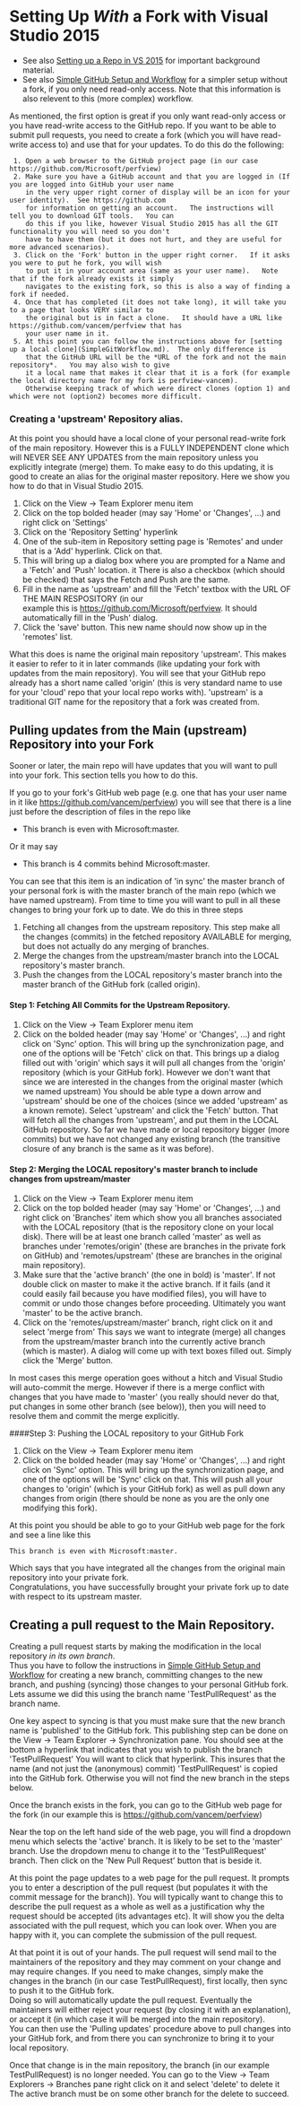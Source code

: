 # Setting Up *With* a Fork with Visual Studio 2015

 * See also [Setting up a Repo in VS 2015](SettingUpRepoInVS2015.md) for important background material.  
 * See also [Simple GitHub Setup and Workflow](SimpleGitWorkflow.md) for a simpler setup without a fork, 
   if you only need read-only access.  Note that this information is also relevent to this (more complex)
   workflow.   

 As mentioned, the first option is great if you only want read-only access or you have read-write access to the GitHub repo.
 If you want to be able to submit pull requests, you need to create a fork (which you will have read-write access to)
 and use that for your updates.   To do this do the following:

     1. Open a web browser to the GitHub project page (in our case https://github.com/Microsoft/perfview)
	 2. Make sure you have a GitHub account and that you are logged in (If you are logged into GitHub your user name 
	    in the very upper right corner of display will be an icon for your user identity).  See https://github.com
		for information on getting an account.   The instructions will tell you to download GIT tools.   You can
		do this if you like, however Visual Studio 2015 has all the GIT functionality you will need so you don't
		have to have them (but it does not hurt, and they are useful for more advanced scenarios).
	 3. Click on the 'Fork' button in the upper right corner.   If it asks you were to put he fork, you will wish
	    to put it in your account area (same as your user name).   Note that if the fork already exists it simply
		navigates to the existing fork, so this is also a way of finding a fork if needed. 
	 4. Once that has completed (it does not take long), it will take you to a page that looks VERY similar to 
	    the original but is in fact a clone.   It should have a URL like https://github.com/vancem/perfview that has  
		your user name in it.  
	 5. At this point you can follow the instructions above for [setting up a local clone](SimpleGitWorkflow.md).  The only difference is 
	    that the GitHub URL will be the *URL of the fork and not the main repository*.   You may also wish to give
		it a local name that makes it clear that it is a fork (for example the local directory name for my fork is perfview-vancem).
		Otherwise keeping track of which were direct clones (option 1) and which were not (option2) becomes more difficult.  

### Creating a 'upstream' Repository alias.  

At this point you should have a local clone of your personal read-write fork of the main repository.    However this
is a FULLY INDEPENDENT clone which will NEVER SEE ANY UPDATES from the main repository unless you explicitly integrate 
(merge) them.   To make easy to do this updating, it is good to create an alias for the original master repository.  Here
we show you how to do that in Visual Studio 2015.  

  1. Click on the View -> Team Explorer menu item 
  2. Click on the top bolded header (may say 'Home' or 'Changes', ...) and right click on 'Settings'
  3. Click on the 'Repository Setting' hyperlink
  4. One of the sub-item in Repository setting page is 'Remotes' and under that is a 'Add' hyperlink.  Click on that.
  5. This will bring up a dialog box where you are prompted for a Name and a 'Fetch' and 'Push' location.  it
     There is also a checkbox (which should be checked) that says the Fetch and Push are the same. 
  6. Fill in the name as 'upstream' and fill the 'Fetch' textbox with the URL OF THE MAIN RESPOSITORY (in our    
     example this is https://github.com/Microsoft/perfview.  It should automatically fill in the 'Push' dialog.  
  7. Click the 'save' button.   This new name should now show up in the 'remotes' list.  

What this does is name the original main repository 'upstream'.    This makes it easier to refer to it in later commands
(like updating your fork with updates from the main repository).  You will see that your GitHub repo already has
a short name called 'origin' (this is very standard name to use for your 'cloud' repo that your local repo works with).
'upstream' is a traditional GIT name for the repository that a fork was created from.  

## Pulling updates from the Main (upstream) Repository into your Fork

Sooner or later, the main repo will have updates that you will want to pull into your fork.    This
section tells you how to do this.  

If you go to your fork's GitHub web page (e.g. one that has your user name in it like https://github.com/vancem/perfview)
you will see that there is a line just before the description of files in the repo like
 
   * This branch is even with Microsoft:master. 

Or it may say

   * This branch is 4 commits behind Microsoft:master. 

You can see that this item is an indication of 'in sync' the master branch of your personal fork is with the master branch
of the main repo (which we have named upstream).   From time to time you will want to pull in
all these changes to bring your fork up to date.   We do this in three steps

  1. Fetching all changes from the upstream repository.  This step make all the changes (commits)
     in the fetched repository AVAILABLE for merging, but does not actually do any merging of branches.     
  2. Merge the changes from the upstream/master branch into the LOCAL repository's master branch.
  3. Push the changes from the LOCAL repository's master branch into the master branch of the GitHub fork (called origin). 

#### Step 1: Fetching All Commits for the Upstream Repository.  

  1. Click on the View -> Team Explorer menu item 
  2. Click on the bolded header (may say 'Home' or 'Changes', ...) and right click on 'Sync' option.  This will bring
     up the synchronization page, and one of the options will be 'Fetch'  click on that.   This brings up a dialog filled
	 out with 'origin' which says it will pull all changes from the 'origin' repository (which is your GitHub fork).
	 However we don't want that since we are interested in the changes from the original master (which we named upstream)
	 You should be able type a down arrow and 'upstream' should be one of the choices (since we added 'upstream' as a
	 known remote).    Select 'upstream' and click the 'Fetch' button.  That will fetch all the changes from 'upstream', 
	 and put them in the LOCAL GitHub repository.  So far we have made or local repository bigger (more commits) but we have 
	 not changed any existing branch (the transitive closure of any branch is the same as it was before). 

#### Step 2: Merging the LOCAL repository's master branch to include changes from upstream/master

  1. Click on the View -> Team Explorer menu item 
  2. Click on the top bolded header (may say 'Home' or 'Changes', ...) and right click on 'Branches' item which show you
     all branches associated with the LOCAL repository (that is the repository clone on your local disk).   There will
	 be at least one branch called 'master' as well as branches under 'remotes/origin' (these are branches in the
	 private fork on GitHub) and 'remotes/upstream' (these are branches in the original main repository).   
  3. Make sure that the 'active branch' (the one in bold) is 'master'.   If not double click on master to make it
     the active branch.  If it fails (and it could easily fail because you have modified files), you will have to
	 commit or undo those changes before proceeding.   Ultimately you want 'master' to be the active branch.  
  4. Click on the 'remotes/upstream/master' branch, right click on it and select 'merge from'  This says we want
     to integrate (merge) all changes from the upstream/master branch into the currently active branch (which is master).
	 A dialog will come up with text boxes filled out.  Simply click the 'Merge' button. 

In most cases this merge operation goes without a hitch and Visual Studio will auto-commit the merge.   However if there
is a merge conflict with changes that you have made to 'master' (you really should never do that, put changes in some other
branch (see below)), then you will need to resolve them and commit the merge explicitly.  

####Step 3: Pushing the LOCAL repository to your GitHub Fork

  1. Click on the View -> Team Explorer menu item 
  2. Click on the bolded header (may say 'Home' or 'Changes', ...) and right click on 'Sync' option.  This will bring
     up the synchronization page, and one of the options will be 'Sync'  click on that.   This will push all your 
	 changes to 'origin' (which is your GitHub fork) as well as pull down any changes from origin (there should be 
	 none as you are the only one modifying this fork).  

At this point you should be able to go to your GitHub web page for the fork and see a line like this

	This branch is even with Microsoft:master. 

Which says that you have integrated all the changes from the original main repository into your private fork.   
Congratulations, you have successfully brought your private fork up to date with respect to its upstream master.   

## Creating a pull request to the Main Repository.  

Creating a pull request starts by making the modification in the local repository *in its own branch*.  
Thus you have to follow the instructions in [Simple GitHub Setup and Workflow](SimpleGitWorkflow.md) for creating
a new branch, committing changes to the new branch, and pushing (syncing) those changes to your personal GitHub 
fork.   Lets assume we did this using the branch name 'TestPullRequest' as the branch name.

One key aspect to syncing is that you must make sure that the new branch name is 'published' to the GitHub fork. 
This publishing step can be done on the View -> Team Explorer -> Synchronization pane.   You should see at the
bottom a hyperlink that indicates that you wish to publish the branch 'TestPullRequest'  You will want to click
that hyperlink.   This insures that the name (and not just the (anonymous) commit) 'TestPullRequest' is copied into
the GitHub fork.  Otherwise you will not find the new branch in the steps below.   

Once the branch exists in the fork, you can go to the GitHub web page for the fork (in our example this is
https://github.com/vancem/perfview)

Near the top on the left hand side of the web page, you will find a dropdown menu which selects the 'active'
branch.  It is likely to be set to the 'master' branch.   Use the dropdown menu to change it to the 'TestPullRequest'
branch.   Then click on the 'New Pull Request' button that is beside it. 

At this point the page updates to a web page for the pull request.  It prompts you to enter a description
of the pull request (but populates it with the commit message for the branch)).   You will typically want to change
this to describe the pull request as a whole as well as a justification why the request should be accepted (its
advantages etc).   It will show you the delta associated with the pull request, which you can look over.  When
you are happy with it, you can complete the submission of the pull request.

At that point it is out of your hands.   The pull request will send mail to the maintainers of the repository 
and they may comment on your change and may require changes.    If you need to make changes, simply make the 
changes in the branch (in our case TestPullRequest), first locally, then sync to push it to the GitHub fork.  
Doing so will automatically update the pull request.   Eventually the maintainers will either reject your request
(by closing it with an explanation), or accept it (in which case it will be merged into the main repository).  
You can then use the 'Pulling updates' procedure above to pull changes into your GitHub fork, and from there
you can synchronize to bring it to your local repository.

Once that change is in the main repository, the branch (in our example TestPullRequest) is no longer needed.
You can go to the View -> Team Explorers -> Branches pane right click on it and select 'delete' to delete it
The active branch must be on some other branch for the delete to succeed.  
